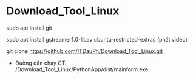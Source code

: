 # Download_Tool_Linux
sudo apt install git

sudo apt install gstreamer1.0-libav ubuntu-restricted-extras (phát video)

git clone https://github.com/ITDauPh/Download_Tool_Linux.git

- Đường dẫn chạy CT: 
/Download_Tool_Linux/PythonApp/dist/mainform.exe





